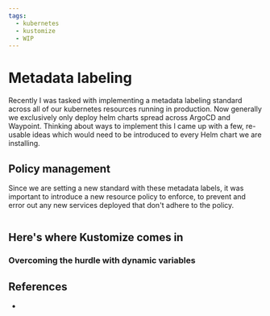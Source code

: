 ```yaml
---
tags:
  - kubernetes
  - kustomize
  - WIP
---
```


# Metadata labeling

Recently I was tasked with implementing a metadata labeling standard across all of our kubernetes resources running in production. Now generally we exclusively only deploy helm charts spread across ArgoCD and Waypoint. Thinking about ways to implement this I came up with a few, re-usable ideas which would need to be introduced to every Helm chart we are installing.

## Policy management

Since we are setting a new standard with these metadata labels, it was important to introduce a new resource policy to enforce, to prevent and error out any new services deployed that don't adhere to the policy.

```

```


## Here's where Kustomize comes in

### Overcoming the hurdle with dynamic variables



## References

- 
